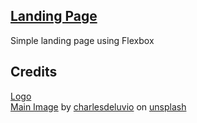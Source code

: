 ## [Landing Page](https://lukblan.github.io/landing-page/)

Simple landing page using Flexbox

## Credits
[Logo](https://www.publicdomainpictures.net/es/view-image.php?image=337360&picture=logotipo-de-silueta-de-perro)  
[Main Image](https://unsplash.com/photos/Mv9hjnEUHR4) by [charlesdeluvio](https://unsplash.com/@charlesdeluvio) on
[unsplash](https://unsplash.com/)
